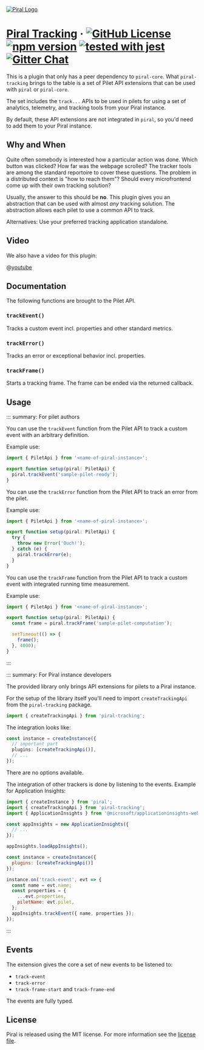 [![Piral Logo](https://github.com/smapiot/piral/raw/main/docs/assets/logo.png)](https://piral.io)

# [Piral Tracking](https://piral.io) &middot; [![GitHub License](https://img.shields.io/badge/license-MIT-blue.svg)](https://github.com/smapiot/piral/blob/main/LICENSE) [![npm version](https://img.shields.io/npm/v/piral-tracking.svg?style=flat)](https://www.npmjs.com/package/piral-tracking) [![tested with jest](https://img.shields.io/badge/tested_with-jest-99424f.svg)](https://jestjs.io) [![Gitter Chat](https://badges.gitter.im/gitterHQ/gitter.png)](https://gitter.im/piral-io/community)

This is a plugin that only has a peer dependency to `piral-core`. What `piral-tracking` brings to the table is a set of Pilet API extensions that can be used with `piral` or `piral-core`.

The set includes the `track...` APIs to be used in pilets for using a set of analytics, telemetry, and tracking tools from your Piral instance.

By default, these API extensions are not integrated in `piral`, so you'd need to add them to your Piral instance.

## Why and When

Quite often somebody is interested how a particular action was done. Which button was clicked? How far was the webpage scrolled? The tracker tools are among the standard reportoire to cover these questions. The problem in a distributed context is "how to reach them"? Should every microfrontend come up with their own tracking solution?

Usually, the answer to this should be **no**. This plugin gives you an abstraction that can be used with almost *any* tracking solution. The abstraction allows each pilet to use a common API to track.

Alternatives: Use your preferred tracking application standalone.

## Video

We also have a video for this plugin:

@[youtube](https://youtu.be/wCNflOoXS2c)

## Documentation

The following functions are brought to the Pilet API.

### `trackEvent()`

Tracks a custom event incl. properties and other standard metrics.

### `trackError()`

Tracks an error or exceptional behavior incl. properties.

### `trackFrame()`

Starts a tracking frame. The frame can be ended via the returned callback.

## Usage

::: summary: For pilet authors

You can use the `trackEvent` function from the Pilet API to track a custom event with an arbitrary definition.

Example use:

```ts
import { PiletApi } from '<name-of-piral-instance>';

export function setup(piral: PiletApi) {
  piral.trackEvent('sample-pilet-ready');
}
```

You can use the `trackError` function from the Pilet API to track an error from the pilet.

Example use:

```ts
import { PiletApi } from '<name-of-piral-instance>';

export function setup(piral: PiletApi) {
  try {
    throw new Error('Ouch!');
  } catch (e) {
    piral.trackError(e);
  }
}
```

You can use the `trackFrame` function from the Pilet API to track a custom event with integrated running time measurement.

Example use:

```ts
import { PiletApi } from '<name-of-piral-instance>';

export function setup(piral: PiletApi) {
  const frame = piral.trackFrame('sample-pilet-computation');

  setTimeout(() => {
    frame();
  }, 4000);
}
```

:::

::: summary: For Piral instance developers

The provided library only brings API extensions for pilets to a Piral instance.

For the setup of the library itself you'll need to import `createTrackingApi` from the `piral-tracking` package.

```ts
import { createTrackingApi } from 'piral-tracking';
```

The integration looks like:

```ts
const instance = createInstance({
  // important part
  plugins: [createTrackingApi()],
  // ...
});
```

There are no options available.

The integration of other trackers is done by listening to the events. Example for Application Insights:

```js
import { createInstance } from 'piral';
import { createTrackingApi } from 'piral-tracking';
import { ApplicationInsights } from '@microsoft/applicationinsights-web';

const appInsights = new ApplicationInsights({
  // ...
});

appInsights.loadAppInsights();

const instance = createInstance({
  plugins: [createTrackingApi()]
});

instance.on('track-event', evt => {
  const name = evt.name;
  const properties = {
    ...evt.properties,
    piletName: evt.pilet,
  };
  appInsights.trackEvent({ name, properties });
});
```

:::

## Events

The extension gives the core a set of new events to be listened to:

- `track-event`
- `track-error`
- `track-frame-start` and `track-frame-end`

The events are fully typed.

## License

Piral is released using the MIT license. For more information see the [license file](./LICENSE).
